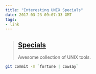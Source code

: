 ```yaml
---
title: "Interesting UNIX Specials"
date: 2017-03-23 09:07:33 GMT
tags:
- link
---
```




> ## [Specials](http://www.brendangregg.com/specials.html)
> Awesome collection of UNIX tools.

``` bash
git commit -m `fortune | cowsay`
```
